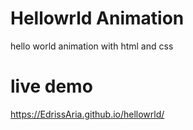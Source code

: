 # Hellowrld Animation 
hello world animation with html and css
# live demo
https://EdrissAria.github.io/hellowrld/
